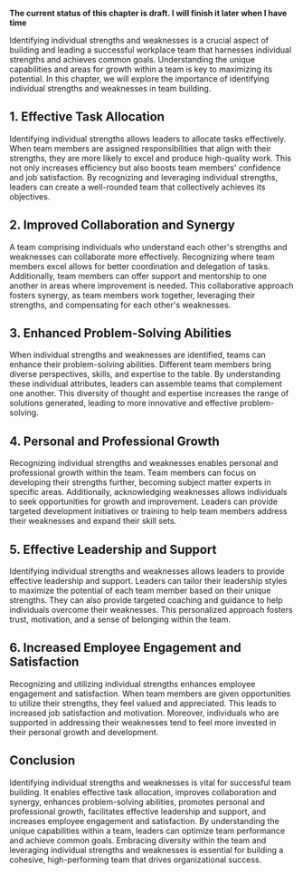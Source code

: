 **The current status of this chapter is draft. I will finish it later when I have time**

Identifying individual strengths and weaknesses is a crucial aspect of building and leading a successful workplace team that harnesses individual strengths and achieves common goals. Understanding the unique capabilities and areas for growth within a team is key to maximizing its potential. In this chapter, we will explore the importance of identifying individual strengths and weaknesses in team building.

**1. Effective Task Allocation**
--------------------------------

Identifying individual strengths allows leaders to allocate tasks effectively. When team members are assigned responsibilities that align with their strengths, they are more likely to excel and produce high-quality work. This not only increases efficiency but also boosts team members' confidence and job satisfaction. By recognizing and leveraging individual strengths, leaders can create a well-rounded team that collectively achieves its objectives.

**2. Improved Collaboration and Synergy**
-----------------------------------------

A team comprising individuals who understand each other's strengths and weaknesses can collaborate more effectively. Recognizing where team members excel allows for better coordination and delegation of tasks. Additionally, team members can offer support and mentorship to one another in areas where improvement is needed. This collaborative approach fosters synergy, as team members work together, leveraging their strengths, and compensating for each other's weaknesses.

**3. Enhanced Problem-Solving Abilities**
-----------------------------------------

When individual strengths and weaknesses are identified, teams can enhance their problem-solving abilities. Different team members bring diverse perspectives, skills, and expertise to the table. By understanding these individual attributes, leaders can assemble teams that complement one another. This diversity of thought and expertise increases the range of solutions generated, leading to more innovative and effective problem-solving.

**4. Personal and Professional Growth**
---------------------------------------

Recognizing individual strengths and weaknesses enables personal and professional growth within the team. Team members can focus on developing their strengths further, becoming subject matter experts in specific areas. Additionally, acknowledging weaknesses allows individuals to seek opportunities for growth and improvement. Leaders can provide targeted development initiatives or training to help team members address their weaknesses and expand their skill sets.

**5. Effective Leadership and Support**
---------------------------------------

Identifying individual strengths and weaknesses allows leaders to provide effective leadership and support. Leaders can tailor their leadership styles to maximize the potential of each team member based on their unique strengths. They can also provide targeted coaching and guidance to help individuals overcome their weaknesses. This personalized approach fosters trust, motivation, and a sense of belonging within the team.

**6. Increased Employee Engagement and Satisfaction**
-----------------------------------------------------

Recognizing and utilizing individual strengths enhances employee engagement and satisfaction. When team members are given opportunities to utilize their strengths, they feel valued and appreciated. This leads to increased job satisfaction and motivation. Moreover, individuals who are supported in addressing their weaknesses tend to feel more invested in their personal growth and development.

**Conclusion**
--------------

Identifying individual strengths and weaknesses is vital for successful team building. It enables effective task allocation, improves collaboration and synergy, enhances problem-solving abilities, promotes personal and professional growth, facilitates effective leadership and support, and increases employee engagement and satisfaction. By understanding the unique capabilities within a team, leaders can optimize team performance and achieve common goals. Embracing diversity within the team and leveraging individual strengths and weaknesses is essential for building a cohesive, high-performing team that drives organizational success.
